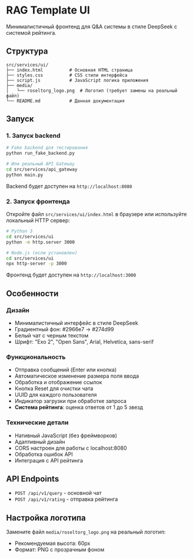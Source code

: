 # RAG Template UI

Минималистичный фронтенд для Q&A системы в стиле DeepSeek с системой рейтинга.

## Структура

```
src/services/ui/
├── index.html          # Основная HTML страница
├── styles.css          # CSS стили интерфейса
├── script.js           # JavaScript логика приложения
├── media/
│   └── roseltorg_logo.png  # Логотип (требует замены на реальный файл)
└── README.md           # Данная документация
```

## Запуск

### 1. Запуск backend

```bash
# Fake backend для тестирования
python run_fake_backend.py

# Или реальный API Gateway
cd src/services/api_gateway
python main.py
```

Backend будет доступен на `http://localhost:8080`

### 2. Запуск фронтенда

Откройте файл `src/services/ui/index.html` в браузере или используйте локальный HTTP сервер:

```bash
# Python 3
cd src/services/ui
python -m http.server 3000

# Node.js (если установлен)
cd src/services/ui
npx http-server -p 3000
```

Фронтенд будет доступен на `http://localhost:3000`

## Особенности

### Дизайн
- Минималистичный интерфейс в стиле DeepSeek
- Градиентный фон: #2966e7 → #274d99
- Белый чат с черным текстом
- Шрифт: "Exo 2", "Open Sans", Arial, Helvetica, sans-serif

### Функциональность
- Отправка сообщений (Enter или кнопка)
- Автоматическое изменение размера поля ввода
- Обработка и отображение ссылок
- Кнопка Reset для очистки чата
- UUID для каждого пользователя
- Индикатор загрузки при обработке запроса
- **Система рейтинга**: оценка ответов от 1 до 5 звезд

### Технические детали
- Нативный JavaScript (без фреймворков)
- Адаптивный дизайн
- CORS настроен для работы с localhost:8080
- Обработка ошибок API
- Интеграция с API рейтинга

## API Endpoints

- `POST /api/v1/query` - основной чат
- `POST /api/v1/rating` - отправка рейтинга

## Настройка логотипа

Замените файл `media/roseltorg_logo.png` на реальный логотип:
- Рекомендуемая высота: 60px
- Формат: PNG с прозрачным фоном
